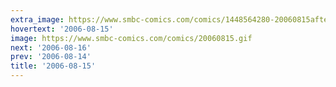 ```yaml
---
extra_image: https://www.smbc-comics.com/comics/1448564280-20060815after.png
hovertext: '2006-08-15'
image: https://www.smbc-comics.com/comics/20060815.gif
next: '2006-08-16'
prev: '2006-08-14'
title: '2006-08-15'
---
```


